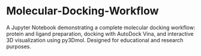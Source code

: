 # Molecular-Docking-Workflow
A Jupyter Notebook demonstrating a complete molecular docking workflow: protein and ligand preparation, docking with AutoDock Vina, and interactive 3D visualization using py3Dmol. Designed for educational and research purposes.
